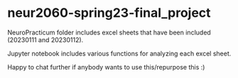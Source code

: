 # neur2060-spring23-final_project

NeuroPracticum folder includes excel sheets that have been included (20230111 and 20230112). 

Jupyter notebook includes various functions for analyzing each excel sheet.

Happy to chat further if anybody wants to use this/repurpose this :)
